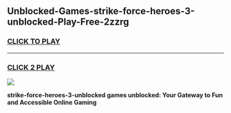 
## Unblocked-Games-strike-force-heroes-3-unblocked-Play-Free-2zzrg
<h3>
<a href="https://premium76.site?title=strike-force-heroes-3-unblocked&ref=23A">CLICK TO PLAY</a></h3>
<hr>

<h3>
<a href="https://premium76.site?title=strike-force-heroes-3-unblocked&ref=23A">CLICK 2 PLAY</a>
  
</h3>

<a href="https://premium76.site?title=strike-force-heroes-3-unblocked&ref=23A"><img src="https://clearcache.store/games.png"></a>


**strike-force-heroes-3-unblocked games unblocked: Your Gateway to Fun and Accessible Online Gaming**
